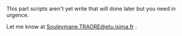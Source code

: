 This part scripts aren't yet write that will done later but you need in urgence.

Let me know at Souleymane.TRAORE@etu.isima.fr .